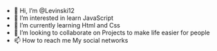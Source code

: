 - 👋 Hi, I’m @Levinski12
- 👀 I’m interested in learn JavaScript
- 🌱 I’m currently learning Html and Css
- 💞️ I’m looking to collaborate on Projects to make life easier for people
- 📫 How to reach me My social networks


<!---
Levinski12/Levinski12 is a ✨ special ✨ repository because its `README.md` (this file) appears on your GitHub profile.
You can click the Preview link to take a look at your changes.
--->
